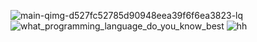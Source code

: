 ![main-qimg-d527fc52785d90948eea39f6f6ea3823-lq](https://user-images.githubusercontent.com/86332370/170611383-cd88f58b-b049-4f35-902d-8e9c5698b5a0.jpg)
![what_programming_language_do_you_know_best](https://user-images.githubusercontent.com/86332370/170534073-af86a3bc-524b-47d5-8eef-aba198e0906a.jpg)
![hh](https://user-images.githubusercontent.com/86332370/170613213-77b6fc86-7800-4e01-b92b-288c4c9561d7.png)



